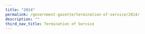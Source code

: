```yaml
---
title: "2014"
permalink: /government-gazette/termination-of-service/2014/
description: ""
third_nav_title: Termination of Service
---
```

